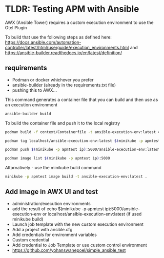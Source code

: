 # TLDR: Testing APM with Ansible
AWX (Ansible Tower) requires a custom execution environment to use the Otel Plugin

To build that use the following steps as defined here: https://docs.ansible.com/automation-controller/latest/html/userguide/execution_environments.html and https://ansible-builder.readthedocs.io/en/latest/definition/

## requirements
* Podman or docker whichever you prefer
* ansible-builder (already in the requirements.txt file)
* pushing this to AWX...

This command generates a container file that you can build and then use as an execution environment
```bash
ansible-builder build
```

To build the container file and push it to the local registry
```bash
podman build -f context/Containerfile -t ansible-execution-env:latest context

podman tag localhost/ansible-execution-env:latest $(minikube -p apmtest ip):5000/ansible-execution-env:latest

podman push $(minikube -p apmtest ip):5000/ansible-execution-env:latest --tls-verify=false

podman image list $(minikube -p apmtest ip):5000
```

Altarnatively - use the minikube build command
```bash
minikube -p apmtest image build -t ansible-execution-env:latest . 
```

## Add image in AWX UI and test
* administration/execution environments
* add the result of echo $(minikube -p apmtest ip):5000/ansible-execution-env or localhost/ansible-execution-env:latest (if used minikube build)
* Launch job template with the new custom execution environment
* Add a project with ansible.cfg
* Add credentials for environment variables
* Custom credential
* Add credential to Job Template or use custom control environment
* https://github.com/yohanswanepoel/simple_ansible_test